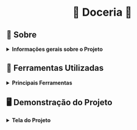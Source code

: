 # <p align="center"> :cake: Doceria :cake: </p>

## :bookmark_tabs: Sobre
<details>
  <summary markdown="span"><strong> Informações gerais sobre o Projeto</strong></summary><br />

Projeto voltado para relembrar conceitos de CSS3 e HTML5 desenvolvido por [Yasmim Matos](https://www.linkedin.com/in/yasmimmatos/) construído com base no curso [HTML5 e CSS3: Técnicas Avançadas](https://www.udemy.com/course/html5-e-css3-tecnicas-avancadas-com-flexbox-e-3-projetos/) da plataforma Udemy com o foco em desenvolver uma página inicial de uma doceria.

[Clique Aqui](https://doceria-ivory.vercel.app/) para visualizar o projeto no seu navegador.

</details>

## :toolbox: Ferramentas Utilizadas
<details>
  <summary markdown="span"><strong> Principais Ferramentas</strong></summary><br />
 
* CSS3
* HTML5

</details>

## :desktop_computer: Demonstração do Projeto
<details>
  <summary markdown="span"><strong> Tela do Projeto</strong></summary><br />

![Tela Completa](./img/doceria.gif)

</details>
